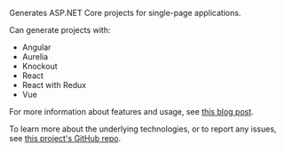 Generates ASP.NET Core projects for single-page applications.

Can generate projects with:

 * Angular
 * Aurelia
 * Knockout
 * React
 * React with Redux
 * Vue

For more information about features and usage, see [this blog post](https://blogs.msdn.microsoft.com/webdev/2017/02/14/building-single-page-applications-on-asp-net-core-with-javascriptservices/).

To learn more about the underlying technologies, or to report any issues, see [this project's GitHub repo](https://github.com/aspnet/JavaScriptServices).
